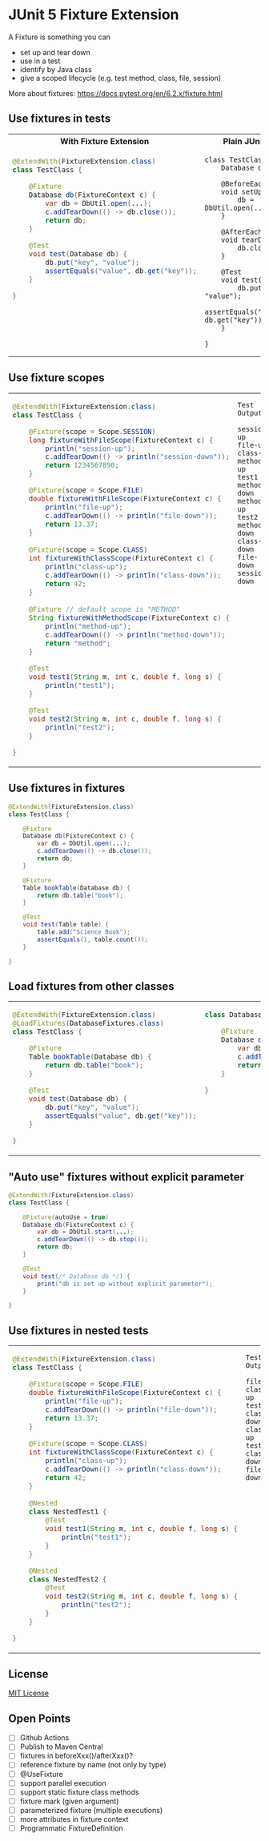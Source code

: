 # JUnit 5 Fixture Extension

A Fixture is something you can

- set up and tear down
- use in a test
- identify by Java class
- give a scoped lifecycle (e.g. test method, class, file, session)

More about fixtures: <https://docs.pytest.org/en/6.2.x/fixture.html>

<!--
## Add fixtures to your project

```xml
<dependency>
    <groupId>de.gofabian</groupId>
    <artifactId>junit-fixture-extension</artifactId>
    <version>to-be-done</version>
    <scope>test</scope>
</dependency>
```
-->

## Use fixtures in tests

<table>
<tr>
<th>With Fixture Extension</th>
<th>Plain JUnit 5</th>
</tr>
<tr><td valign="top">

```java
@ExtendWith(FixtureExtension.class)
class TestClass {

    @Fixture
    Database db(FixtureContext c) {
        var db = DbUtil.open(...);
        c.addTearDown(() -> db.close());
        return db;
    }

    @Test
    void test(Database db) {
        db.put("key", "value");
        assertEquals("value", db.get("key"));
    }

}
```
</td><td valign="top">

```
class TestClass {
    Database db;

    @BeforeEach
    void setUp() {
        db = DbUtil.open(...);
    }

    @AfterEach
    void tearDown() {
        db.close();
    }

    @Test
    void test() {
        db.put("key", "value");
        assertEquals("value", db.get("key"));
    }

}
```
</td></tr>
</table>

## Use fixture scopes

<table>
<tr><td valign="top">

```java
@ExtendWith(FixtureExtension.class)
class TestClass {

    @Fixture(scope = Scope.SESSION)
    long fixtureWithFileScope(FixtureContext c) {
        println("session-up");
        c.addTearDown(() -> println("session-down"));
        return 1234567890;
    }

    @Fixture(scope = Scope.FILE)
    double fixtureWithFileScope(FixtureContext c) {
        println("file-up");
        c.addTearDown(() -> println("file-down"));
        return 13.37;
    }
    
    @Fixture(scope = Scope.CLASS)
    int fixtureWithClassScope(FixtureContext c) {
        println("class-up");
        c.addTearDown(() -> println("class-down"));
        return 42;
    }
    
    @Fixture // default scope is "METHOD"
    String fixtureWithMethodScope(FixtureContext c) {
        println("method-up");
        c.addTearDown(() -> println("method-down"));
        return "method";
    }

    @Test
    void test1(String m, int c, double f, long s) {
        println("test1");
    }

    @Test
    void test2(String m, int c, double f, long s) {
        println("test2");
    }

}
```

</td><td valign="top" width="250px">

```
Test Output:

session-up
file-up
class-up
method-up
test1
method-down
method-up
test2
method-down
class-down
file-down
session-down
```

</td></tr>
</table>

## Use fixtures in fixtures

```java
@ExtendWith(FixtureExtension.class)
class TestClass {

    @Fixture
    Database db(FixtureContext c) {
        var db = DbUtil.open(...);
        c.addTearDown(() -> db.close());
        return db;
    }

    @Fixture
    Table bookTable(Database db) {
        return db.table("book");
    }

    @Test
    void test(Table table) {
        table.add("Science Book");
        assertEquals(1, table.count());
    }

}
```

## Load fixtures from other classes

<table>
<tr><td valign="top">

```java
@ExtendWith(FixtureExtension.class)
@LoadFixtures(DatabaseFixtures.class)
class TestClass {

    @Fixture
    Table bookTable(Database db) {
        return db.table("book");
    }

    @Test
    void test(Database db) {
        db.put("key", "value");
        assertEquals("value", db.get("key"));
    }

}
```

</td><td valign="top">

```java
class DatabaseFixtures {

    @Fixture
    Database db(FixtureContext c) {
        var db = DbUtil.open(...);
        c.addTearDown(() -> db.close());
        return db;
    }

}
```

</td></tr>
</table>

## "Auto use" fixtures without explicit parameter

```java
@ExtendWith(FixtureExtension.class)
class TestClass {

    @Fixture(autoUse = true)
    Database db(FixtureContext c) {
        var db = DbUtil.start(...);
        c.addTearDown(() -> db.stop());
        return db;
    }

    @Test
    void test(/* Database db */) {
        print("db is set up without explicit parameter");
    }

}
```

## Use fixtures in nested tests

<table>
<tr><td valign="top">

```java
@ExtendWith(FixtureExtension.class)
class TestClass {

    @Fixture(scope = Scope.FILE)
    double fixtureWithFileScope(FixtureContext c) {
        println("file-up");
        c.addTearDown(() -> println("file-down"));
        return 13.37;
    }
    
    @Fixture(scope = Scope.CLASS)
    int fixtureWithClassScope(FixtureContext c) {
        println("class-up");
        c.addTearDown(() -> println("class-down"));
        return 42;
    }
    
    @Nested
    class NestedTest1 {
        @Test
        void test1(String m, int c, double f, long s) {
            println("test1");
        }
    }

    @Nested
    class NestedTest2 {
        @Test
        void test2(String m, int c, double f, long s) {
            println("test2");
        }
    }

}
```

</td><td valign="top" width="250px">

```
Test Output:

file-up
class-up
test1
class-down
class-up
test2
class-down
file-down
```

</td></tr>
</table>

## License

[MIT License](LICENSE)

## Open Points

- [ ] Github Actions
- [ ] Publish to Maven Central
- [ ] fixtures in beforeXxx()/afterXxx()?
- [ ] reference fixture by name (not only by type)
- [ ] @UseFixture
- [ ] support parallel execution
- [ ] support static fixture class methods
- [ ] fixture mark (given argument)
- [ ] parameterized fixture (multiple executions)
- [ ] more attributes in fixture context
- [ ] Programmatic FixtureDefinition
